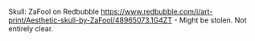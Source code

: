 Skull: ZaFool on Redbubble https://www.redbubble.com/i/art-print/Aesthetic-skull-by-ZaFool/48965073.1G4ZT
    - Might be stolen. Not entirely clear.

